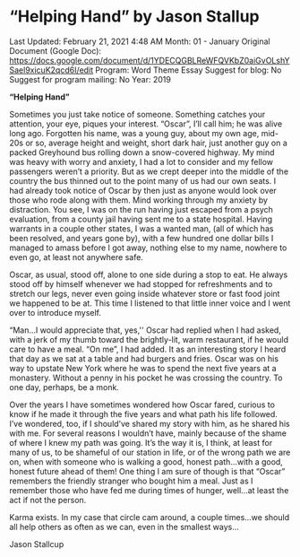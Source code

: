 # “Helping Hand” by Jason Stallup

Last Updated: February 21, 2021 4:48 AM
Month: 01 - January
Original Document (Google Doc): https://docs.google.com/document/d/1YDECQGBLReWFQVKbZ0aiGvOLshYSael9xicuK2qcd6I/edit
Program: Word Theme Essay
Suggest for blog: No
Suggest for program mailing: No
Year: 2019

**“Helping Hand”**

Sometimes you just take notice of someone. Something catches your attention, your eye, piques your interest. “Oscar”, I’ll call him; he was alive long ago. Forgotten his name, was a young guy, about my own age, mid-20s or so, average height and weight, short dark hair, just another guy on a packed Greyhound bus rolling down a snow-covered highway. My mind was heavy with worry and anxiety, I had a lot to consider and my fellow passengers weren’t a priority. But as we crept deeper into the middle of the country the bus thinned out to the point many of us had our own seats. I had already took notice of Oscar by then just as anyone would look over those who rode along with them. Mind working through my anxiety by distraction. You see, I was on the run having just escaped from a psych evaluation, from a county jail having sent me to a state hospital. Having warrants in a couple other states, I was a wanted man, (all of which has been resolved, and years gone by), with a few hundred one dollar bills I managed to amass before I got away, nothing else to my name, nowhere to even go, at least not anywhere safe.

Oscar, as usual, stood off, alone to one side during a stop to eat. He always stood off by himself whenever we had stopped for refreshments and to stretch our legs, never even going inside whatever store or fast food joint we happened to be at. This time I listened to that little inner voice and I went over to introduce myself.

“Man...I would appreciate that, yes,'' Oscar had replied when I had asked, with a jerk of my thumb toward the brightly-lit, warm restaurant, if he would care to have a meal. “On me”, I had added. It as an interesting story I heard that day as we sat at a table and had burgers and fries. Oscar was on his way to upstate New York where he was to spend the next five years at a monastery. Without a penny in his pocket he was crossing the country. To one day, perhaps, be a monk.

Over the years I have sometimes wondered how Oscar fared, curious to know if he made it through the five years and what path his life followed. I’ve wondered, too, if I should’ve shared my story with him, as he shared his with me. For several reasons I wouldn’t have, mainly because of the shame of where I knew my path was going. It’s the way it is, I think, at least for many of us, to be shameful of our station in life, or of the wrong path we are on, when with someone who is walking a good, honest path...with a good, honest future ahead of them! One thing I am sure of though is that “Oscar” remembers the friendly stranger who bought him a meal. Just as I remember those who have fed me during times of hunger, well...at least the act if not the person.

Karma exists. In my case that circle cam around, a couple times...we should all help others as often as we can, even in the smallest ways…

Jason Stallcup